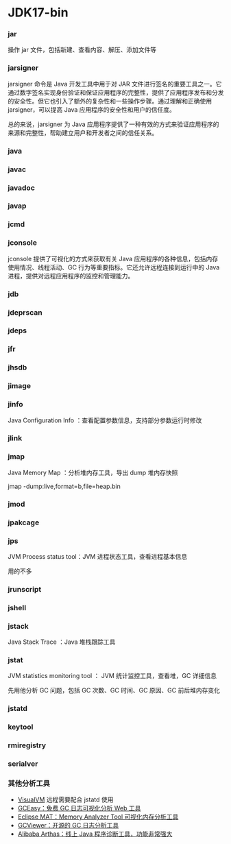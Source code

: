 # JDK17-bin

### jar

操作 jar 文件，包括新建、查看内容、解压、添加文件等

### jarsigner

jarsigner 命令是 Java 开发工具中用于对 JAR 文件进行签名的重要工具之一。它通过数字签名实现身份验证和保证应用程序的完整性，提供了应用程序发布和分发的安全性。但它也引入了额外的复杂性和一些操作步骤。通过理解和正确使用 jarsigner，可以提高 Java 应用程序的安全性和用户的信任度。

总的来说，jarsigner 为 Java 应用程序提供了一种有效的方式来验证应用程序的来源和完整性，帮助建立用户和开发者之间的信任关系。

### java

### javac

### javadoc

### javap

### jcmd

### jconsole

jconsole 提供了可视化的方式来获取有关 Java 应用程序的各种信息，包括内存使用情况、线程活动、GC 行为等重要指标。它还允许远程连接到运行中的 Java 进程，提供对远程应用程序的监控和管理能力。

### jdb

### jdeprscan

### jdeps

### jfr

### jhsdb

### jimage

### jinfo

Java Configuration Info ：查看配置参数信息，支持部分参数运行时修改

### jlink

### jmap

Java Memory Map ：分析堆内存工具，导出 dump 堆内存快照

jmap -dump:live,format=b,file=heap.bin <pid>

### jmod

### jpakcage

### jps

JVM Process status tool：JVM 进程状态工具，查看进程基本信息

用的不多

### jrunscript

### jshell

### jstack

Java Stack Trace ：Java 堆栈跟踪工具

### jstat

JVM statistics monitoring tool ： JVM 统计监控工具，查看堆，GC 详细信息

先用他分析 GC 问题，包括 GC 次数、GC 时间、GC 原因、GC 前后堆内存变化

### jstatd

### keytool

### rmiregistry

### serialver

### 其他分析工具

- [VisualVM](https://visualvm.github.io/) 远程需要配合 jstatd 使用
- [GCEasy：免费 GC 日志可视化分析 Web 工具](https://gceasy.io/)
- [Eclipse MAT：Memory Analyzer Tool 可视化内存分析工具](https://eclipse.dev/mat/downloads.php)
- [GCViewer：开源的 GC 日志分析工具](https://github.com/chewiebug/GCViewer)
- [ Alibaba Arthas：线上 Java 程序诊断工具，功能非常强大](https://github.com/alibaba/arthas/blob/master/README_CN.md)
